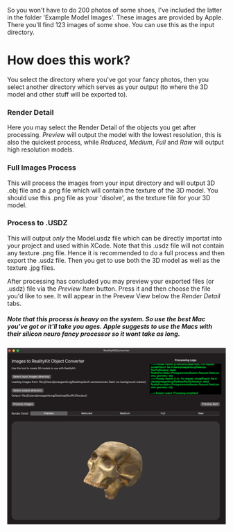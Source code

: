 
So you won't have to do 200 photos of some shoes, I've included the latter in the folder 'Example Model Images'. These images are provided by Apple. There you'll find 123 images of some shoe. You can use this as the input directory.

# How does this work?
You select the directory where you've got your fancy photos, then you select another directory which serves as your output (to where the 3D model and other stuff will be exported to). 

### Render Detail
Here you may select the Render Detail of the objects you get after processing. *Preview* will output the model with the lowest resolution, this is also the quickest process, while *Reduced*, *Medium*, *Full* and *Raw* will output high resolution models.

### Full Images Process
This will process the images from your input directory and will output 3D .obj file and a .png file which will contain the texture of the 3D model. You should use this .png file as your 'disolve', as the texture file for your 3D model.

### Process to .USDZ
This will output *only* the Model.usdz file which can be directly importat into your project and used within XCode. Note that this .usdz file will not contain any texture .png file. Hence it is recommended to do a full process and then export the .usdz file. Then you get to use both the 3D model as well as the texture .jpg files.


After processing has concluded you may preview your exported files (or .usdz) file via the *Preview Item* button. Press it and then choose the file you'd like to see. It will appear in the Prevew View below the *Render Detail* tabs.

##### Note that this process is heavy on the system. So use the best Mac you've got or it'll take you ages. Apple suggests to use the Macs with their silicon neuro fancy processor so it wont take as long. 

![alt text](https://github.com/Jonas1197/RealityKitConverterMacOS/blob/main/Images/screenshot.png?raw=true)

